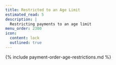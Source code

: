 ```yaml
---
title: Restricted to an Age Limit
estimated_read: 5
description: |
  Restricting payments to an age limit
menu_order: 2300
icon:
  content: lock
  outlined: true
---
```


{% include payment-order-age-restrictions.md %}
